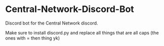 # Central-Network-Discord-Bot
Discord bot for the Central Network discord.

Make sure to install discord.py and replace all things that are all caps (the ones with = then thing yk)
